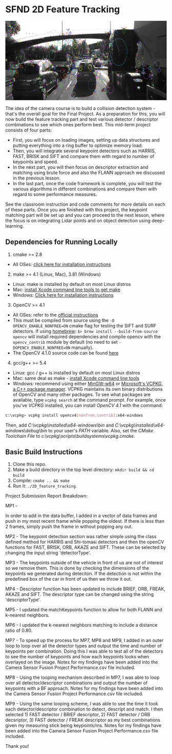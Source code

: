 # SFND 2D Feature Tracking

<img src="images/keypoints.png" width="820" height="248" />

The idea of the camera course is to build a collision detection system - that's the overall goal for the Final Project. As a preparation for this, you will now build the feature tracking part and test various detector / descriptor combinations to see which ones perform best. This mid-term project consists of four parts:

* First, you will focus on loading images, setting up data structures and putting everything into a ring buffer to optimize memory load. 
* Then, you will integrate several keypoint detectors such as HARRIS, FAST, BRISK and SIFT and compare them with regard to number of keypoints and speed. 
* In the next part, you will then focus on descriptor extraction and matching using brute force and also the FLANN approach we discussed in the previous lesson. 
* In the last part, once the code framework is complete, you will test the various algorithms in different combinations and compare them with regard to some performance measures. 

See the classroom instruction and code comments for more details on each of these parts. Once you are finished with this project, the keypoint matching part will be set up and you can proceed to the next lesson, where the focus is on integrating Lidar points and on object detection using deep-learning. 

## Dependencies for Running Locally
1. cmake >= 2.8
 * All OSes: [click here for installation instructions](https://cmake.org/install/)

2. make >= 4.1 (Linux, Mac), 3.81 (Windows)
 * Linux: make is installed by default on most Linux distros
 * Mac: [install Xcode command line tools to get make](https://developer.apple.com/xcode/features/)
 * Windows: [Click here for installation instructions](http://gnuwin32.sourceforge.net/packages/make.htm)

3. OpenCV >= 4.1
 * All OSes: refer to the [official instructions](https://docs.opencv.org/master/df/d65/tutorial_table_of_content_introduction.html)
 * This must be compiled from source using the `-D OPENCV_ENABLE_NONFREE=ON` cmake flag for testing the SIFT and SURF detectors. If using [homebrew](https://brew.sh/): `$> brew install --build-from-source opencv` will install required dependencies and compile opencv with the `opencv_contrib` module by default (no need to set `-DOPENCV_ENABLE_NONFREE=ON` manually). 
 * The OpenCV 4.1.0 source code can be found [here](https://github.com/opencv/opencv/tree/4.1.0)

4. gcc/g++ >= 5.4
  * Linux: gcc / g++ is installed by default on most Linux distros
  * Mac: same deal as make - [install Xcode command line tools](https://developer.apple.com/xcode/features/)
  * Windows: recommend using either [MinGW-w64](http://mingw-w64.org/doku.php/start) or [Microsoft's VCPKG, a C++ package manager](https://docs.microsoft.com/en-us/cpp/build/install-vcpkg?view=msvc-160&tabs=windows). VCPKG maintains its own binary distributions of OpenCV and many other packages. To see what packages are available, type `vcpkg search` at the command prompt. For example, once you've _VCPKG_ installed, you can install _OpenCV 4.1_ with the command:
```bash
c:\vcpkg> vcpkg install opencv4[nonfree,contrib]:x64-windows
```
Then, add *C:\vcpkg\installed\x64-windows\bin* and *C:\vcpkg\installed\x64-windows\debug\bin* to your user's _PATH_ variable. Also, set the _CMake Toolchain File_ to *c:\vcpkg\scripts\buildsystems\vcpkg.cmake*.


## Basic Build Instructions

1. Clone this repo.
2. Make a build directory in the top level directory: `mkdir build && cd build`
3. Compile: `cmake .. && make`
4. Run it: `./2D_feature_tracking`.


Project Submission Report Breakdown:

MP1 -

In order to add in the data buffer, I added in a vector of data frames and push in my most recent frame while popping the oldest. If there is less than 2 frames, simply push the frame in without popping any out.

MP2 - The keypoint detection section was rather simple using the class defined method for HARRIS and Shi-tomasi detectors and then the openCV functions for FAST, BRISK, ORB, AKAZE and SIFT. These can be selected by changing the input string 'detectorType'.

MP3 - The keypoints outside of the vehicle in front of us are not of interest so we remove them. This is done by checking the dimensions of the keypoints we generated during deteciton. If the detection is not within the predefined box of the car in front of us then we throw it out.

MP4 - Descriptor function has been updated to include BRIEF, ORB, FREAK, AKAZE and SIFT. The descriptor type can be changed using the string 'descriptorType'.

MP5 - I updated the matchKeypoints function to allow for both FLANN and k-nearest neighbors.

MP6 - I updated the k-nearest neighbors matching to include a distance ratio of 0.80.

MP7 - To speed up the process for MP7, MP8 and MP9, I added in an outer loop to loop over all the detector types and output the time and number of keypoints per combination. Doing this I was able to test all of the detectors to see the number of keypoints and how each keypoints looks when overlayed on the image. Notes for my findings have been added into the Camera Sensor Fusion Project Performance.csv file included.

MP8 - Using the looping mechanism described in MP7, I was able to loop over all detector/descriptor combinations and output the number of keypoints with a BF approach. Notes for my findings have been added into the Camera Sensor Fusion Project Performance.csv file included.

MP9 - Using the same looping scheme, I was able to see the time it took each detector/descriptor combination to detect, descript and match. I then selected 1) FAST detector / BRIEF descriptor, 2) FAST detector / ORB decsriptor, 3) FAST detector / FREAK descriptor as my best combinations given my measuring stick being keypoints/ms. Notes for my findings have been added into the Camera Sensor Fusion Project Performance.csv file included.

Thank you!

